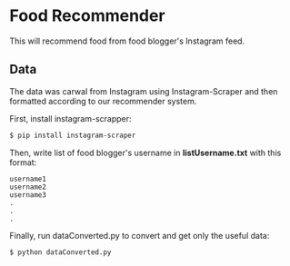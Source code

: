 # Food Recommender

This will recommend food from food blogger's Instagram feed. 

## Data
The data was carwal from Instagram using Instagram-Scraper and then formatted according to our recommender system.

First, install instagram-scrapper:
```bash
$ pip install instagram-scraper
```

Then, write list of food blogger's username in **listUsername.txt** with this format:
```
username1
username2
username3
.
.
.
```

Finally, run dataConverted.py to convert and get only the useful data:
```bash
$ python dataConverted.py
```